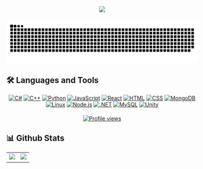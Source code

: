 <div align="center">
  <a href="">
    <img src="https://readme-typing-svg.herokuapp.com?font=VT323&size=50&color=232426&center=true&vCenter=true&width=1000&height=120&lines=IM+Fako;ALL+THIS+WAS+FOR+NOTHING.">
  </a>
</div>

<div align="center" style="margin: 20px 0;">
  <a href="" target="_blank">
    <img src="https://raw.githubusercontent.com/platane/snk/output/github-contribution-grid-snake-dark.svg" alt="Snake animation" width="800">
  </a>
</div>

## 🛠️ Languages and Tools
<div align="center">
  <a href="https://en.wikipedia.org/wiki/C_Sharp_(programming_language)" target="_blank"><img src="https://cdn.jsdelivr.net/gh/devicons/devicon/icons/csharp/csharp-original.svg" alt="C#" height="40" /></a>
  <a href="https://en.wikipedia.org/wiki/C%2B%2B" target="_blank"><img src="https://cdn.jsdelivr.net/gh/devicons/devicon/icons/cplusplus/cplusplus-original.svg" alt="C++" height="40" /></a>
  <a href="https://www.python.org" target="_blank"><img src="https://cdn.jsdelivr.net/gh/devicons/devicon/icons/python/python-original.svg" alt="Python" height="40" /></a>
  <a href="https://www.javascript.com" target="_blank"><img src="https://cdn.jsdelivr.net/gh/devicons/devicon/icons/javascript/javascript-original.svg" alt="JavaScript" height="40" /></a>
  <a href="https://reactjs.org" target="_blank"><img src="https://cdn.jsdelivr.net/gh/devicons/devicon/icons/react/react-original.svg" alt="React" height="40" /></a>
  <a href="https://en.wikipedia.org/wiki/HTML" target="_blank"><img src="https://cdn.jsdelivr.net/gh/devicons/devicon/icons/html5/html5-original.svg" alt="HTML" height="40" /></a>
  <a href="https://developer.mozilla.org/en-US/docs/Web/CSS" target="_blank"><img src="https://cdn.jsdelivr.net/gh/devicons/devicon/icons/css3/css3-original.svg" alt="CSS" height="40" /></a>
  <a href="https://www.mongodb.com" target="_blank"><img src="https://cdn.jsdelivr.net/gh/devicons/devicon/icons/mongodb/mongodb-original.svg" alt="MongoDB" height="40" /></a>
  <a href="https://www.linux.org" target="_blank"><img src="https://cdn.jsdelivr.net/gh/devicons/devicon/icons/linux/linux-original.svg" alt="Linux" height="40" /></a>
  <a href="https://nodejs.org" target="_blank"><img src="https://cdn.jsdelivr.net/gh/devicons/devicon/icons/nodejs/nodejs-original.svg" alt="Node.js" height="40" /></a>
  <a href="https://dotnet.microsoft.com" target="_blank"><img src="https://cdn.jsdelivr.net/gh/devicons/devicon/icons/dot-net/dot-net-original.svg" alt=".NET" height="40" /></a>
  <a href="https://www.mysql.com" target="_blank"><img src="https://cdn.jsdelivr.net/gh/devicons/devicon/icons/mysql/mysql-original.svg" alt="MySQL" height="40" /></a>
  <a href="https://unity.com" target="_blank"><img src="https://cdn.jsdelivr.net/gh/devicons/devicon/icons/unity/unity-original.svg" alt="Unity" height="40" /></a>
</div>

<div align="center" style="margin: 20px 0;">
  <a href="https://github.com/Fako-TZ" target="_blank">
    <img src="https://komarev.com/ghpvc/?username=Fako-TZ&&style=flat-square" alt="Profile views" />
  </a>
</div>

## 📊 Github Stats
<div align="center">
  <table>
    <tr>
      <td align="center">
        <img src="https://github-readme-stats.vercel.app/api?username=Fako-TZ&show_icons=true&count_private=true&hide_border=true&theme=algolia" width="400" />
      </td>
      <td align="center">
        <img src="https://github-readme-stats-one-bice.vercel.app/api/top-langs/?username=Fako-TZ&langs_count=10&layout=compact&role=OWNER,ORGANIZATION_MEMBER,COLLABORATOR&count_private=true&hide_border=true&theme=algolia" width="400" />
      </td>
    </tr>
  </table>
</div>

<br />
